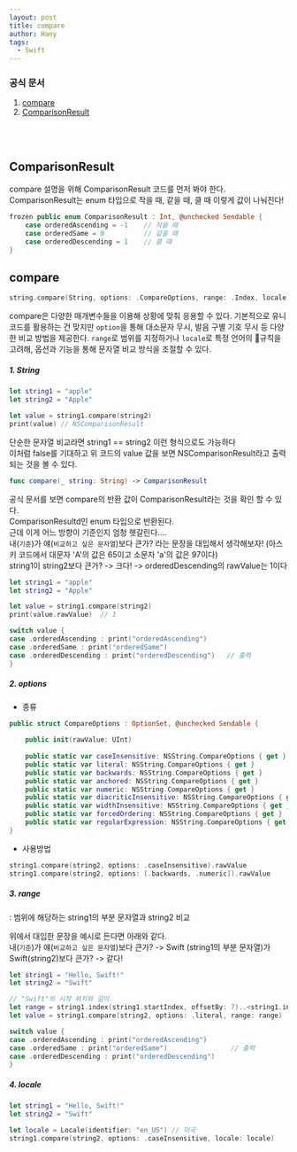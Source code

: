 ```yaml
---
layout: post
title: compare
author: Hany
tags:
  - Swift
---
```

### 공식 문서
1. [compare](https://developer.apple.com/documentation/foundation/nsstring/1414082-compare) 
2. [ComparisonResult](https://developer.apple.com/documentation/foundation/comparisonresult/)
<br>
<br>

## ComparisonResult
compare 설명을 위해 ComparisonResult 코드를 먼저 봐야 한다. <br>
ComparisonResult는 enum 타입으로 작을 때, 같을 때, 클 때 이렇게 값이 나눠진다!

```swift
frozen public enum ComparisonResult : Int, @unchecked Sendable {
    case orderedAscending = -1    // 작을 때
    case orderedSame = 0          // 같을 때
    case orderedDescending = 1    // 클 때
}
```

## compare

```swift
string.compare(String, options: .CompareOptions, range: .Index, locale: Locale)
```

compare은 다양한 매개변수들을 이용해 상황에 맞춰 응용할 수 있다. 기본적으로 유니코드를 활용하는 건 맞지만 `option`을 통해 대소문자 무시, 발음 구별 기호 무시 등 다양한 비교 방법을 제공한다. `range`로 범위를 지정하거나 `locale`로 특정 언어의 규칙을 고려해, 옵션과 기능을 통해 문자열 비교 방식을 조절할 수 있다.
##### 1.  String

```swift
let string1 = "apple"
let string2 = "Apple"

let value = string1.compare(string2) 
print(value) // NSComparisonResult
```

단순한 문자열 비교라면 string1 == string2 이런 형식으로도 가능하다<br>
이처럼 false를 기대하고 위 코드의 value 값을 보면 NSComparisonResult라고 출력되는 것을 볼 수 있다.

```swift
func compare(_ string: String) -> ComparisonResult
```

공식 문서를 보면 compare의 반환 값이 ComparisonResult라는 것을 확인 할 수 있다. <br>
ComparisonResultd인 enum 타입으로 반환된다.<br>
근데 이게 어느 방향이 기준인지 엄청 헷갈린다.... <br>
내(`기준`)가 얘(`비교하고 싶은 문자열`)보다 큰가? 라는 문장을 대입해서 생각해보자! (아스키 코드에서 대문자 'A'의 값은 65이고 소문자 'a'의 값은 97이다)<br>
string1이 string2보다 큰가? -> 크다! -> orderedDescending의 rawValue는 1이다

```swift
let string1 = "apple"
let string2 = "Apple"

let value = string1.compare(string2) 
print(value.rawValue)  // 1

switch value {
case .orderedAscending : print("orderedAscending")
case .orderedSame : print("orderedSame")
case .orderedDescending : print("orderedDescending")   // 출력
}
```
##### 2.  options

- 종류
```swift
public struct CompareOptions : OptionSet, @unchecked Sendable {

    public init(rawValue: UInt)
    
    public static var caseInsensitive: NSString.CompareOptions { get }         // 대소문자 구분 X
    public static var literal: NSString.CompareOptions { get }                 // 대소문자, 발음, 구별 기호 모두 고려
    public static var backwards: NSString.CompareOptions { get }               // 뒤에서부터 비교
    public static var anchored: NSString.CompareOptions { get }                // 시작 또는 끝부분과 일치하는지 확인
    public static var numeric: NSString.CompareOptions { get }                 // 문자에 포함된 숫자 인식 후 비교 (60 > 30)
    public static var diacriticInsensitive: NSString.CompareOptions { get }    // 발음 구별 기호를 무시하고 비교 (é, è, ê)
    public static var widthInsensitive: NSString.CompareOptions { get }        // 문자 폭 무시 후 비교
    public static var forcedOrdering: NSString.CompareOptions { get }          // 여러 옵션 적용 시 일부 옵션 무시 후 결과 반환 
    public static var regularExpression: NSString.CompareOptions { get }       // 정규식 옵션, 패턴의 문자열 검색
}
```

- 사용방법
```swift
string1.compare(string2, options: .caseInsensitive).rawValue
string1.compare(string2, options: [.backwards, .numeric]).rawValue
```
##### 3.  range
: 범위에 해당하는 string1의 부분 문자열과 string2 비교

위에서 대입한 문장을 예시로 든다면 아래와 같다.<br>
내(`기준`)가 얘(`비교하고 싶은 문자열`)보다 큰가? -> Swift (string1의 부분 문자열)가 Swift(string2)보다 큰가? -> 같다!

```swift
let string1 = "Hello, Swift!"
let string2 = "Swift"

// "Swift"의 시작 위치와 길이
let range = string1.index(string1.startIndex, offsetBy: 7)..<string1.index(string1.startIndex, offsetBy: 12)
let value = string1.compare(string2, options: .literal, range: range)

switch value {
case .orderedAscending : print("orderedAscending")
case .orderedSame : print("orderedSame")                // 출력
case .orderedDescending : print("orderedDescending")  
}
```
##### 4.  locale

```swift
let string1 = "Hello, Swift!"
let string2 = "Swift"

let locale = Locale(identifier: "en_US") // 미국
string1.compare(string2, options: .caseInsensitive, locale: locale)
```

